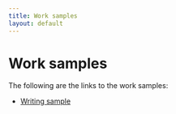 ```yaml
---
title: Work samples
layout: default
---
```


# Work samples
The following are the links to the work samples:

* [Writing sample](https://rkaruvath.github.io/WorkSamples/WritingSample.html)
